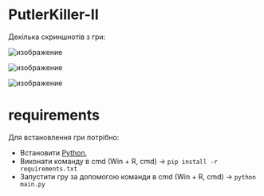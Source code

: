 # PutlerKiller-II
Декілька скриншнотів з гри:

![изображение](https://github.com/makarasty/PutlerKiller-II/assets/71918286/dec573b5-c666-4833-a11a-54d5a9f5262b)

![изображение](https://github.com/makarasty/PutlerKiller-II/assets/71918286/2232319e-d2bd-49fd-87c2-77c8561e8950)

![изображение](https://github.com/makarasty/PutlerKiller-II/assets/71918286/e73e2d32-98fe-4d83-8863-dc9c36aab00a)

# requirements
Для встановлення гри потрібно:
- Встановити [Python](https://www.python.org/downloads/),
- Виконати команду в cmd (Win + R, cmd) → ```pip install -r requirements.txt```
- Запустити гру за допомогою команди в cmd (Win + R, cmd) → ```python main.py```
